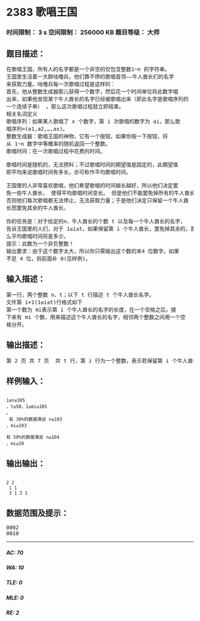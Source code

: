 # 2383 歌唱王国   
### 时间限制： 3 s     空间限制： 256000 KB     题目等级： 大师  
## 题目描述：  

<pre>
在歌唱王国，所有人的名字都是一个非空的仅包含整数1~n 的字符串。   
王国里生活着一大群咕噜兵，他们靠不停的歌唱首领——牛人酋长们的名字  
来获取力量。咕噜兵每一次歌唱过程是这样的：   
首先，他从整数生成器那儿获得一个数字，然后花一个时间单位将此数字唱  
出来，如果他发现某个牛人酋长的名字已经被歌唱出来（即此名字是歌唱序列的  
一个连续子串） ，那么这次歌唱过程就立即结束。   
相关名词定义   
歌唱序列：如果某人歌唱了 x 个数字，第 i 次歌唱的数字为 ai，那么歌  
唱序列=(a1,a2,…,ax)。   
整数生成器：歌唱王国的神物，它有一个按钮，如果你按一下按钮，将  
从 1~n 数字中等概率的随机返回一个整数。   
歌唱时间：在一次歌唱过程中花费的时间。   
   
歌唱时间是随机的，无法预料；不过歌唱时间的期望值是固定的，此期望值  
即平均来说歌唱时间有多长，亦可称作平均歌唱时间。   
   
王国里的人非常喜欢歌唱，他们希望歌唱的时间越长越好，所以他们决定罢  
免一些牛人酋长， 使得平均歌唱时间变长。 但是他们不能罢免掉所有的牛人酋长，  
否则他们每次歌唱都无法停止，无法获取力量；于是他们决定只保留一个牛人酋  
长而罢免其余的牛人酋长。   
   
你的任务是：对于给定的n、牛人酋长的个数 t 以及每一个牛人酋长的名字，  
告诉王国里的人们，对于 1≤i≤t，如果保留第 i 个牛人酋长，罢免掉其余的，那  
么平均歌唱时间将是多少。   
提示：此数为一个非负整数！   
输出要求：由于这个数字太大，所以你只需输出这个数的末4 位数字。如果  
不足 4 位，则前面补 0(见样例)。
</pre>
  
  
## 输入描述：  

<pre>
第一行，两个整数 n、t；以下 t 行描述 t 个牛人酋长名字。   
文件第 i+1(1≤i≤t)行格式如下   
第一个数为 mi表示第 i 个牛人酋长的名字的长度，在一个空格之后，接  
下来有 mi 个数，用来描述这个牛人酋长的名字，相邻两个整数之间用一个空  
格分开。
</pre>
  
  
## 输出描述：  

<pre>
第 2 页 共 7 页  共 t 行，第 i 行为一个整数，表示若保留第 i 个牛人酋长而罢免其余的，则平均歌唱时间最长的末四位数字是多少。
</pre>
  
  
## 样例输入：  

<pre><code>
1≤n≤105  
，t≤50，1≤mi≤105  
。   
 有 30%的数据满足 n≤103  
，mi≤103   
   
有 50%的数据满足 n≤104  
，mi≤10
</code></pre>
  
  
## 输出输出：  

<pre><code>
2 2   
 1 1   
 3 1 2 1
</code></pre>
  
  
## 数据范围及提示：  

<pre>
0002   
0010
</pre>
  
  
***  

##### AC: 70  
##### WA: 10  
##### TLE: 0  
##### MLE: 0  
##### RE: 2  
